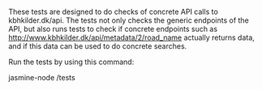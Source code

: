 These tests are designed to do checks of concrete API calls to kbhkilder.dk/api.
The tests not only checks the generic endpoints of the API, but also runs tests to check if concrete endpoints such as http://www.kbhkilder.dk/api/metadata/2/road_name actually returns data, and if this data can be used to do concrete searches.

Run the tests by using this command:

jasmine-node /tests